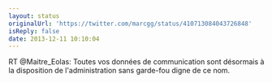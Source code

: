 ```yaml
---
layout: status
originalUrl: 'https://twitter.com/marcgg/status/410713084043726848'
isReply: false
date: 2013-12-11 10:10:04
---
```


RT @Maitre_Eolas: Toutes vos données de communication sont désormais à la disposition de l'administration sans garde-fou digne de ce nom.
